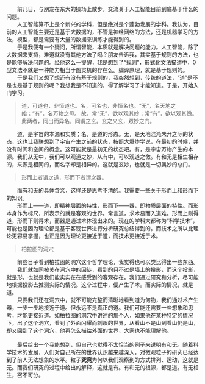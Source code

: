 &emsp;&emsp;前几日，与朋友在东大的操场上散步，交流关于人工智能目前到底基于什么的问题。<br>
&emsp;&emsp;人工智能算不上是个新兴的学科，但是绝对是个蓬勃发展的学科。我认为，目前的人工智能主要还是基于大数据的，不管是神经网络的方法，还是机器学习的方法，模型，都是需要有大量的数据来训练才能得到的。<br>
&emsp;&emsp;于是我便有一个疑问，所谓智能，本质就是解决问题的能力。人工智能，除了大数据来支持，难道就没有其他方法了吗？朋友告诉我，其实基于规则的方法，也是能够解决问题的。经他这么一提醒，我是想到了“规则”，形式化文法描述中，0型文法不就是一种能力相当于图灵机的存在么。编译原理，就是基于规则的。<br>
&emsp;&emsp;于是我们又想了想还有没有基于规则的，我突然想到，传统的道法，“道”是不是也是基于规则的呢？我想我是不知道的，得了解学习了才能知道。于是，开始入门学习。<br>

> 道，可道也，非恒道也。名，可名也，非恒名也。“无”，名天地之始；“有”，名万物之母。 故，常“无”，欲以观其妙；常“有”，欲以观其徼。此两者，同出而异名，同谓之玄。玄之又玄，眾妙之门。

&emsp;&emsp;道，是宇宙的本源和实质；名，是道的形态。无，是天地混沌未开之际的状态，这也让我联想到了宇宙产生之前的状态，按照大爆炸学说，在最初的时候，并没有时间和空间的概念。这可能就是最初无的状态吧。有，是宇宙万物产生的本源。我们从无中，我们可以观道之妙，从有中，可以观道之徼。有和无是相生相存的，来源是相同的，而名字却是相异的。这就是玄妙，也就是一切奥妙的总门。<br>

> 形而上者谓之道，形而下者谓之器。

&emsp;&emsp;而有和无的具体含义，这样还是思考不清的。我需要一些关于形而上和形而下的知识。<br>
&emsp;&emsp;形而上——道，即精神层面的特性，形而下——器，即物质层面的特性。而形本身作为标尺，所表示的就是客观的世界。常言道，求术易而入道难。形而上则得道，形而下则得术，而器是通过术体现出来的。现在的学科大都称为“科学技术”，可能也是因为理论都是基于客观世界进行分析研究总结得到的。而技术之所以比理论更容易掌握，也正是因为理论更接近于道，而技术更接近于术。<br>

> 柏拉图的洞穴

&emsp;&emsp;前些日子看到柏拉图的洞穴这个哲学理论，我觉得也可以类比得出一些东西。<br>
&emsp;&emsp;我们就如同被关在洞穴中的囚徒，看到的只不过是墙上的投影，而这个投影，就是形，也就是我们能实实在在感受到的客观存在。我们通过研究和分析，尽可能地根据投影去推测实际的情况。这个过程中，便产生了术。而实际的情况，就是道。<br>
&emsp;&emsp;只要我们还在洞穴中，就不可能完整而清晰地看到道为何物，我们通过术产生器，一步一步地接近于道。但永远不是真正的道。我们可能还需要一些想象和思考，才能更接近道。如柏拉图的洞穴中讲述的那个人，如果他在某种特定的情况下，出了这个洞穴，看到了外面闪耀而刺眼的世界，从看山不是山到看山仍是山，却又回到了这个洞穴，他再怎么描绘外面的世界，大家也不能理解他。<br>
<br>
&emsp;&emsp;最后给出一个我能想到，但自己也觉得不太恰当的例子来说明有和无。随着科学技术的发展，人们对自己所在的世界认识越来越深入，对微观粒子的研究已经达到了前人无法想象的水平。粒子**究竟**为何以我们观察到的方式排列、运动，这就是无。而我们研究的过程中给出的解释，这就是有。有和无的根源，都是道。有无相生，密不可分。<br>
